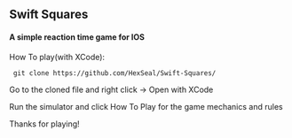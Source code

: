 <h2> Swift Squares </h2>
<h4>A simple reaction time game for IOS</h4>

How To play(with XCode):
```
 git clone https://github.com/HexSeal/Swift-Squares/
```

Go to the cloned file and right click -> Open with XCode


Run the simulator and click How To Play for the game mechanics and rules


Thanks for playing!



